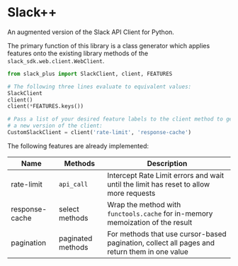 Slack++
=======

An augmented version of the Slack API Client for Python.

The primary function of this library is a class generator which applies features
onto the existing library methods of the `slack_sdk.web.client.WebClient`.

```python
from slack_plus import SlackClient, client, FEATURES

# The following three lines evaluate to equivalent values:
SlackClient
client()
client(*FEATURES.keys())

# Pass a list of your desired feature labels to the client method to generate
# a new version of the client:
CustomSlackClient = client('rate-limit', 'response-cache')
```

The following features are already implemented:

| Name | Methods | Description |
|------|---------|-------------|
| rate-limit | `api_call` | Intercept Rate Limit errors and wait until the limit has reset to allow more requests |
| response-cache | select methods | Wrap the method with `functools.cache` for in-memory memoization of the result |
| pagination | paginated methods | For methods that use cursor-based pagination, collect all pages and return them in one value |
